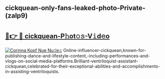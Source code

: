 ## cickquean-only-fans​-leaked-photo​-Private-(zalp9)


# <h2><a href="https://mediaupload.pro?title=cickquean&ref=git">🔗👉 🔴 cickquean-P𝚑ot𝚘𝚜-V𝚒d𝚎o</a></h2>

[![Corinna Kopf Nue Nu𝚍e𝚜](https://i.imgur.com/0qMVB7G.gif)](https://mediaupload.pro?title=cickquean&ref=git)
Online-influencer-cickquean,known-for-publishing-dance-and-lifestyle-content,-including-performances-and-vlogs-on-social-media-platforms.Brilliant-ventriloquist-assistant-cickquean,celebrated-for-their-exceptional-abilities-and-accomplishments-in-assisting-ventriloquists.  